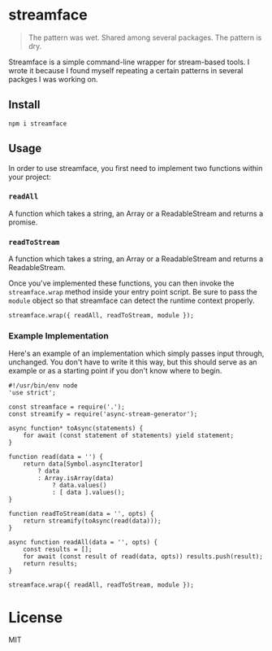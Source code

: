 # streamface

> The pattern was wet.
  Shared among several packages.
  The pattern is dry.

Streamface is a simple command-line wrapper for stream-based tools. I wrote it because I found myself repeating a certain patterns in several packges I was working on.

## Install

```
npm i streamface
```

## Usage

In order to use streamface, you first need to implement two functions within your project:

### `readAll`

A function which takes a string, an Array or a ReadableStream and returns a promise.

### `readToStream`

A function which takes a string, an Array or a ReadableStream and returns a ReadableStream.

Once you've implemented these functions, you can then invoke the `streamface.wrap` method inside your entry point script. Be sure to pass the `module` object so that streamface can detect the runtime context properly.

```
streamface.wrap({ readAll, readToStream, module });
```

### Example Implementation

Here's an example of an implementation which simply passes input through, unchanged. You don't have to write it this way, but this should serve as an example or as a starting point if you don't know where to begin.

```
#!/usr/bin/env node
'use strict';

const streamface = require('.');
const streamify = require('async-stream-generator');

async function* toAsync(statements) {
    for await (const statement of statements) yield statement;
}

function read(data = '') {
    return data[Symbol.asyncIterator]
        ? data
        : Array.isArray(data)
            ? data.values()
            : [ data ].values();
}

function readToStream(data = '', opts) {
    return streamify(toAsync(read(data)));
}

async function readAll(data = '', opts) {
    const results = [];
    for await (const result of read(data, opts)) results.push(result);
    return results;
}

streamface.wrap({ readAll, readToStream, module });
```

# License

MIT
